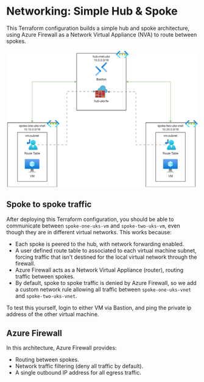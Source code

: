 # Networking: Simple Hub & Spoke

This Terraform configuration builds a simple hub and spoke architecture, using Azure Firewall as a Network Virtual Appliance (NVA) to route between spokes.

![Architecture](./docs/architecture.png "Architecture")

## Spoke to spoke traffic

After deploying this Terraform configuration, you should be able to communicate between `spoke-one-uks-vm` and `spoke-two-uks-vm`, even though they are in different virtual networks. This works because:

- Each spoke is peered to the hub, with network forwarding enabled.
- A user defined route table to associated to each virtual machine subnet, forcing traffic that isn't destined for the local virtual network through the firewall.
- Azure Firewall acts as a Network Virtual Appliance (router), routing traffic between spokes.
- By default, spoke to spoke traffic is denied by Azure Firewall, so we add a custom network rule allowing all traffic between `spoke-one-uks-vnet` and `spoke-two-uks-vnet`.

To test this yourself, login to either VM via Bastion, and ping the private ip address of the other virtual machine.

## Azure Firewall

In this architecture, Azure Firewall provides:
- Routing between spokes.
- Network traffic filtering (deny all traffic by default).
- A single outbound IP address for all egress traffic.